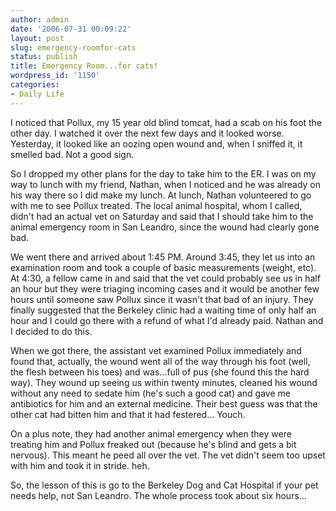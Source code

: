 ```yaml
---
author: admin
date: '2006-07-31 00:09:22'
layout: post
slug: emergency-roomfor-cats
status: publish
title: Emergency Room...for cats!
wordpress_id: '1150'
categories:
- Daily Life
---
```

I noticed that Pollux, my 15 year old blind tomcat, had a scab on his foot the other day. I watched it over the next few days and it looked worse. Yesterday, it looked like an oozing open wound and, when I sniffed it, it smelled bad. Not a good sign.

So I dropped my other plans for the day to take him to the ER. I was on my way to lunch with my friend, Nathan, when I noticed and he was already on his way there so I did make my lunch. At lunch, Nathan volunteered to go with me to see Pollux treated. The local animal hospital, whom I called, didn't had an actual vet on Saturday and said that I should take him to the animal emergency room in San Leandro, since the wound had clearly gone bad.

We went there and arrived about 1:45 PM. Around 3:45, they let us into an examination room and took a couple of basic measurements (weight, etc). At 4:30, a fellow came in and said that the vet could probably see us in half an hour but they were triaging incoming cases and it would be another few hours until someone saw Pollux since it wasn't that bad of an injury. They finally suggested that the Berkeley clinic had a waiting time of only half an hour and I could go there with a refund of what I'd already paid. Nathan and I decided to do this.

When we got there, the assistant vet examined Pollux immediately and found that, actually, the wound went all of the way through his foot (well, the flesh between his toes) and was...full of pus (she found this the hard way). They wound up seeing us within twenty minutes, cleaned his wound without any need to sedate him (he's such a good cat) and gave me antibiotics for him and an external medicine. Their best guess was that the other cat had bitten him and that it had festered... Youch.

On a plus note, they had another animal emergency when they were treating him and Pollux freaked out (because he's blind and gets a bit nervous). This meant he peed all over the vet. The vet didn't seem too upset with him and took it in stride. heh.

So, the lesson of this is go to the Berkeley Dog and Cat Hospital if your pet needs help, not San Leandro. The whole process took about six hours...
